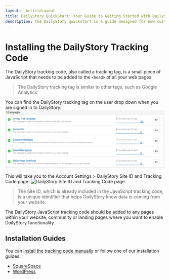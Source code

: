 ```yaml
---
layout: _ArticleLayout
title: DailyStory QuickStart: Your Guide to Getting Started with DailyStory
description: The DailyStory quickstart is a guide designed for new customers or users to help them get started.
---
```

# Installing the DailyStory Tracking Code
The DailyStory tracking code, also called a tracking tag, is a small piece of JavaScript that needs to be added to the <code>&lt;head&gt;</code> of all your web pages.

> The DailyStory tracking tag is similar to other tags, such as Google Analytics.

You can find the DailyStory tracking tag on the user drop down when you are signed in to DailyStory:
![Tracking Tag](/articles/quickstart/quickstart-01.png "Tracking Tag")

This will take you to the Account Settings > DailyStory Site ID and Tracking Code page:
![DailyStory Site ID and Tracking Code page](/articles/quickstart/quickstart-02.png "DailyStory Site ID and Tracking Code page")

> The Site ID, which is already included in the JavaScript tracking code, is a unique identifier that helps DailyStory know data is coming from your website.

The DailyStory JavaScript tracking code should be added to any pages within your website, community or landing pages where you want to enable DailyStory functionality. 

## Installation Guides
You can [install the tracking code manually](/install/manual) or follow one of our installation guides:

* [SquareSpace](/install/squarespace)
* [WordPress](/install/wordpress)